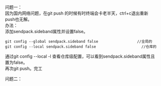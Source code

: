 问题一：  
因为国内网络问题，在git push 的时候有时终端会卡老半天，ctrl+c退出重新push也无解。  
办法：  
添加sendpack.sideband属性并设置false。
```
git config --global sendpack.sideband false                  //全局的
git config --local sendpack.sideband false                     //仓库的
```
通过git config --local -l 查看仓库级配置，可以看到sendpack.sideband属性且置为false。  
再次git push。完工  


问题二：